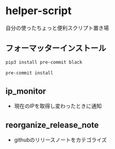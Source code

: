 # helper-script
自分の使ったちょっと便利スクリプト置き場
## フォーマッターインストール
```bash
pip3 install pre-commit black
```
```bash
pre-commit install
```

## ip_monitor
- 現在のIPを取得し変わったときに通知
## reorganize_release_note
- githubのリリースノートをカテゴライズ
